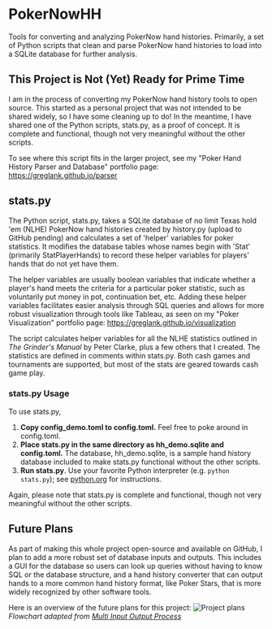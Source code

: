 # PokerNowHH
Tools for converting and analyzing PokerNow hand histories. Primarily, a set of Python scripts that clean and parse PokerNow hand histories to load into a SQLite database for further analysis.

## This Project is Not (Yet) Ready for Prime Time

I am in the process of converting my PokerNow hand history tools to open source. This started as a personal project that was not intended to be shared widely, so I have some cleaning up to do! In the meantime, I have shared one of the Python scripts, stats.py, as a proof of concept. It is complete and functional, though not very meaningful without the other scripts.

To see where this script fits in the larger project, see my "Poker Hand History Parser and Database" portfolio page: https://greglank.github.io/parser

## stats.py

The Python script, stats.py, takes a SQLite database of no limit Texas hold 'em (NLHE) PokerNow hand histories created by history.py (upload to GitHub pending) and calculates a set of 'helper' variables for poker statistics. It modifies the database tables whose names begin with 'Stat' (primarily StatPlayerHands) to record these helper variables for players' hands that do not yet have them.

The helper variables are usually boolean variables that indicate whether a player's hand meets the criteria for a particular poker statistic, such as voluntarily put money in pot, continuation bet, etc. Adding these helper variables facilitates easier analysis through SQL queries and allows for more robust visualization through tools like Tableau, as seen on my "Poker Visualization" portfolio page: https://greglank.github.io/visualization

The script calculates helper variables for all the NLHE statistics outlined in *The Grinder's Manual* by Peter Clarke, plus a few others that I created. The statistics are defined in comments within stats.py. Both cash games and tournaments are supported, but most of the stats are geared towards cash game play.

### stats.py Usage

To use stats.py,
1. **Copy config_demo.toml to config.toml.** Feel free to poke around in config.toml.
2. **Place stats.py in the same directory as hh_demo.sqlite and config.toml.** The database, hh_demo.sqlite, is a sample hand history database included to make stats.py functional without the other scripts.
3. **Run stats.py**. Use your favorite Python interpreter (e.g. `python stats.py`); see [python.org](https://www.python.org/about/gettingstarted/) for instructions.

Again, please note that stats.py is complete and functional, though not very meaningful without the other scripts.

## Future Plans

As part of making this whole project open-source and available on GitHub, I plan to add a more robust set of database inputs and outputs. This includes a GUI for the database so users can look up queries without having to know SQL or the database structure, and a hand history converter that can output hands to a more common hand history format, like Poker Stars, that is more widely recognized by other software tools.

Here is an overview of the future plans for this project:
![Project plans](https://greglank.github.io/images/database-flowchart.jpg)
*Flowchart adapted from [Multi Input Output Process](https://poweredtemplate.com/multi-input-output-process-80158/)*
